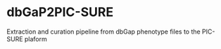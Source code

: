 # dbGaP2PIC-SURE
Extraction and curation pipeline from dbGap phenotype files to the PIC-SURE plaform
